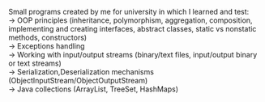 Small programs created by me for university in which I learned and test: <br/>
-> OOP principles (inheritance, polymorphism, aggregation, composition, implementing and creating interfaces, abstract classes, static vs nonstatic methods, constructors) <br/>
-> Exceptions handling <br/>
-> Working with input/output streams (binary/text files, input/output binary or text streams) <br/>
-> Serialization,Deserialization mechanisms (ObjectInputStream/ObjectOutputStream) <br/>
-> Java collections (ArrayList, TreeSet, HashMaps) <br/>
